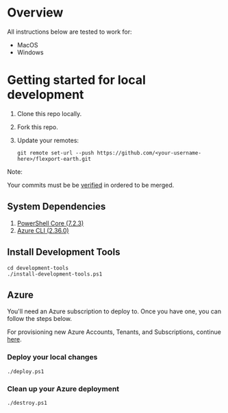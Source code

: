 # Overview

All instructions below are tested to work for:
- MacOS
- Windows

# Getting started for local development

1. Clone this repo locally.
2. Fork this repo.
3. Update your remotes:

    `git remote set-url --push https://github.com/<your-username-here>/flexport-earth.git`

Note:

Your commits must be be [verified](https://docs.github.com/en/authentication/managing-commit-signature-verification) in ordered to be merged.

## System Dependencies

1. [PowerShell Core (7.2.3)](https://docs.microsoft.com/en-us/powershell/scripting/install/installing-powershell)
2. [Azure CLI (2.36.0)](https://docs.microsoft.com/en-us/cli/azure/install-azure-cli)

## Install Development Tools

    cd development-tools
    ./install-development-tools.ps1

## Azure

You'll need an Azure subscription to deploy to. Once you have one, you can follow the steps below.

For provisioning new Azure Accounts, Tenants, and Subscriptions, continue [here](azure/README.md).

### Deploy your local changes

    ./deploy.ps1

### Clean up your Azure deployment

    ./destroy.ps1
